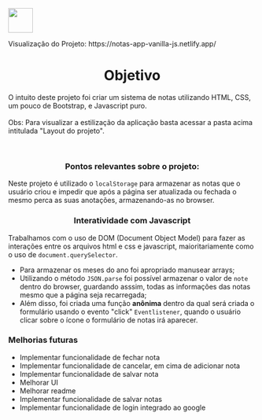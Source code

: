  <img src="https://cdn.pixabay.com/photo/2015/04/23/17/41/javascript-736400_960_720.png" height="50" width="50"/>

 <p>Visualização do Projeto: https://notas-app-vanilla-js.netlify.app/</p>
 
 <h1 align="center">Objetivo</h1>
  <p>O intuito deste projeto foi criar um sistema de notas utilizando HTML, CSS, um pouco de Bootstrap, e Javascript puro. <br></br> Obs: Para visualizar a estilização da aplicação basta acessar a pasta acima intitulada "Layout do projeto".</p>
  
<br>

<h3 align="center"><b>Pontos relevantes sobre o projeto:</b></h3>
<p>Neste projeto é utilizado o <code>localStorage</code> para armazenar as notas que o usuário criou e impedir que após a página ser atualizada ou fechada o mesmo perca as suas anotações, armazenando-as no browser.</p>

<h3 align="center">Interatividade com Javascript</h3>
  <p>Trabalhamos com o uso de DOM (Document Object Model) para fazer as interações entre os arquivos html e css e javascript, maioritariamente como o uso de <code>document.querySelector</code>.</p>
  <ul>
     <li>Para armazenar os meses do ano foi apropriado manusear arrays;</li>
     <li>Utilizando o método <code>JSON.parse</code> foi possível armazenar o valor de <code>note</code> dentro do browser, guardando asssim, todas as informações das notas mesmo que a página seja recarregada;</li>
     <li>Além disso, foi criada uma função <b>anônima</b> dentro da qual será criada o formulário usando o evento "click" <code>Eventlistener</code>, quando o usuário clicar sobre o ícone o formulário de notas irá aparecer.</li>
  </ul>
    
<h3>Melhorias futuras</h3>
<ul>
 <li>Implementar funcionalidade de fechar nota</li>
  <li>Implementar funcionalidade de cancelar, em cima de adicionar nota</li>
  <li>Implementar funcionalidade de salvar nota</li>
  <li>Melhorar UI</li>
  <li>Melhorar readme</li>
  <li>Implementar funcionalidade de salvar notas</li>
  <li>Implementar funcionalidade de login integrado ao google</li>
</ul>

































